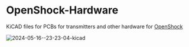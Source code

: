 # OpenShock-Hardware
KiCAD files for PCBs for transmitters and other hardware for [OpenShock](https://github.com/OpenShock/Firmware)

![2024-05-16--23-23-04-kicad](https://github.com/OpenShock/Hardware/assets/20761757/a8fd416f-7b06-49a0-95c0-545dd6f24fcb)
